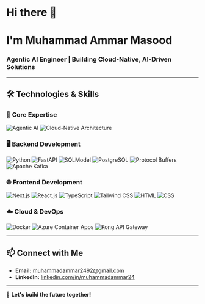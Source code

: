 # Hi there 👋 
# I'm Muhammad Ammar Masood

### Agentic AI Engineer | Building Cloud-Native, AI-Driven Solutions 
---

## 🛠️ **Technologies & Skills**

### 🚀 **Core Expertise**
![Agentic AI](https://img.shields.io/badge/Agentic%20AI-FFD700?style=flat-square&logo=ai&logoColor=white)
![Cloud-Native Architecture](https://img.shields.io/badge/Cloud--Native%20Architecture-2388FF?style=flat-square&logo=kubernetes&logoColor=white)

### 🖥️ **Backend Development**
![Python](https://img.shields.io/badge/Python-3776AB?style=flat-square&logo=python&logoColor=white)
![FastAPI](https://img.shields.io/badge/FastAPI-009688?style=flat-square&logo=fastapi&logoColor=white)
![SQLModel](https://img.shields.io/badge/SQLModel-4CAF50?style=flat-square&logo=sqlite&logoColor=white)
![PostgreSQL](https://img.shields.io/badge/PostgreSQL-336791?style=flat-square&logo=postgresql&logoColor=white)
![Protocol Buffers](https://img.shields.io/badge/Protocol%20Buffers-008080?style=flat-square&logo=protobuf&logoColor=white)
![Apache Kafka](https://img.shields.io/badge/Apache%20Kafka-231F20?style=flat-square&logo=apache-kafka&logoColor=white)

### 🌐 **Frontend Development**
![Next.js](https://img.shields.io/badge/Next.js-000000?style=flat-square&logo=nextdotjs&logoColor=white)
![React.js](https://img.shields.io/badge/React.js-61DAFB?style=flat-square&logo=react&logoColor=black)
![TypeScript](https://img.shields.io/badge/TypeScript-3178C6?style=flat-square&logo=typescript&logoColor=white)
![Tailwind CSS](https://img.shields.io/badge/Tailwind%20CSS-06B6D4?style=flat-square&logo=tailwind-css&logoColor=white)
![HTML](https://img.shields.io/badge/HTML-E34F26?style=flat-square&logo=html5&logoColor=white)
![CSS](https://img.shields.io/badge/CSS-1572B6?style=flat-square&logo=css3&logoColor=white)

### ☁️ **Cloud & DevOps**
![Docker](https://img.shields.io/badge/Docker-2496ED?style=flat-square&logo=docker&logoColor=white)
![Azure Container Apps](https://img.shields.io/badge/Azure%20Container%20Apps-0078D7?style=flat-square&logo=microsoft-azure&logoColor=white)
![Kong API Gateway](https://img.shields.io/badge/Kong%20API%20Gateway-0087DA?style=flat-square&logo=kong&logoColor=white)


---

## 📫 **Connect with Me**
- **Email:** muhammadammar2492@gmail.com
- **LinkedIn:** [linkedin.com/in/muhammadammar24](https://linkedin.com/in/muhammadammar24)

---

🙌 **Let's build the future together!**
